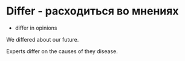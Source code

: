 # Differ - расходиться во мнениях

- differ in opinions

We differed about our future.

Experts differ on the causes of they disease.
